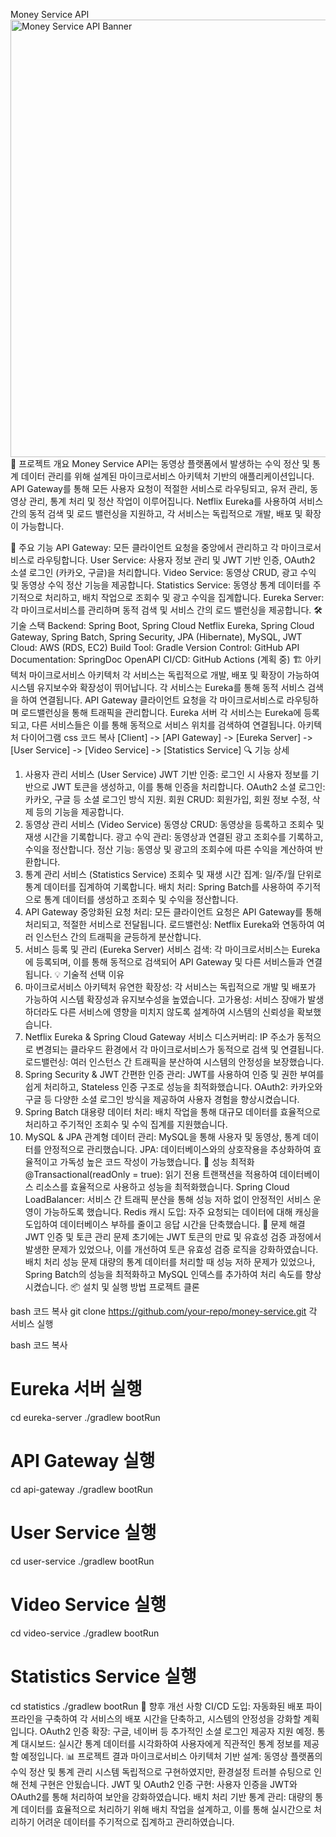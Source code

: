 Money Service API
<img src="https://example-image-url.com/money-service.jpg" width="700px;" alt="Money Service API Banner"/>
🌟 프로젝트 개요
Money Service API는 동영상 플랫폼에서 발생하는 수익 정산 및 통계 데이터 관리를 위해 설계된 마이크로서비스 아키텍처 기반의 애플리케이션입니다. API Gateway를 통해 모든 사용자 요청이 적절한 서비스로 라우팅되고, 유저 관리, 동영상 관리, 통계 처리 및 정산 작업이 이루어집니다. Netflix Eureka를 사용하여 서비스 간의 동적 검색 및 로드 밸런싱을 지원하고, 각 서비스는 독립적으로 개발, 배포 및 확장이 가능합니다.

💼 주요 기능
API Gateway: 모든 클라이언트 요청을 중앙에서 관리하고 각 마이크로서비스로 라우팅합니다.
User Service: 사용자 정보 관리 및 JWT 기반 인증, OAuth2 소셜 로그인 (카카오, 구글)을 처리합니다.
Video Service: 동영상 CRUD, 광고 수익 및 동영상 수익 정산 기능을 제공합니다.
Statistics Service: 동영상 통계 데이터를 주기적으로 처리하고, 배치 작업으로 조회수 및 광고 수익을 집계합니다.
Eureka Server: 각 마이크로서비스를 관리하며 동적 검색 및 서비스 간의 로드 밸런싱을 제공합니다.
🛠 기술 스택
Backend: Spring Boot, Spring Cloud Netflix Eureka, Spring Cloud Gateway, Spring Batch, Spring Security, JPA (Hibernate), MySQL, JWT
Cloud: AWS (RDS, EC2)
Build Tool: Gradle
Version Control: GitHub
API Documentation: SpringDoc OpenAPI
CI/CD: GitHub Actions (계획 중)
🏗 아키텍처
마이크로서비스 아키텍처
각 서비스는 독립적으로 개발, 배포 및 확장이 가능하여 시스템 유지보수와 확장성이 뛰어납니다.
각 서비스는 Eureka를 통해 동적 서비스 검색을 하여 연결됩니다.
API Gateway
클라이언트 요청을 각 마이크로서비스로 라우팅하며 로드밸런싱을 통해 트래픽을 관리합니다.
Eureka 서버
각 서비스는 Eureka에 등록되고, 다른 서비스들은 이를 통해 동적으로 서비스 위치를 검색하여 연결됩니다.
아키텍처 다이어그램
css
코드 복사
[Client] -> [API Gateway] -> [Eureka Server] -> [User Service]
                                       -> [Video Service]
                                       -> [Statistics Service]
🔍 기능 상세
1. 사용자 관리 서비스 (User Service)
JWT 기반 인증: 로그인 시 사용자 정보를 기반으로 JWT 토큰을 생성하고, 이를 통해 인증을 처리합니다.
OAuth2 소셜 로그인: 카카오, 구글 등 소셜 로그인 방식 지원.
회원 CRUD: 회원가입, 회원 정보 수정, 삭제 등의 기능을 제공합니다.
2. 동영상 관리 서비스 (Video Service)
동영상 CRUD: 동영상을 등록하고 조회수 및 재생 시간을 기록합니다.
광고 수익 관리: 동영상과 연결된 광고 조회수를 기록하고, 수익을 정산합니다.
정산 기능: 동영상 및 광고의 조회수에 따른 수익을 계산하여 반환합니다.
3. 통계 관리 서비스 (Statistics Service)
조회수 및 재생 시간 집계: 일/주/월 단위로 통계 데이터를 집계하여 기록합니다.
배치 처리: Spring Batch를 사용하여 주기적으로 통계 데이터를 생성하고 조회수 및 수익을 정산합니다.
4. API Gateway
중앙화된 요청 처리: 모든 클라이언트 요청은 API Gateway를 통해 처리되고, 적절한 서비스로 전달됩니다.
로드밸런싱: Netflix Eureka와 연동하여 여러 인스턴스 간의 트래픽을 균등하게 분산합니다.
5. 서비스 등록 및 관리 (Eureka Server)
서비스 검색: 각 마이크로서비스는 Eureka에 등록되며, 이를 통해 동적으로 검색되어 API Gateway 및 다른 서비스들과 연결됩니다.
💡 기술적 선택 이유
1. 마이크로서비스 아키텍처
유연한 확장성: 각 서비스는 독립적으로 개발 및 배포가 가능하여 시스템 확장성과 유지보수성을 높였습니다.
고가용성: 서비스 장애가 발생하더라도 다른 서비스에 영향을 미치지 않도록 설계하여 시스템의 신뢰성을 확보했습니다.
2. Netflix Eureka & Spring Cloud Gateway
서비스 디스커버리: IP 주소가 동적으로 변경되는 클라우드 환경에서 각 마이크로서비스가 동적으로 검색 및 연결됩니다.
로드밸런싱: 여러 인스턴스 간 트래픽을 분산하여 시스템의 안정성을 보장했습니다.
3. Spring Security & JWT
간편한 인증 관리: JWT를 사용하여 인증 및 권한 부여를 쉽게 처리하고, Stateless 인증 구조로 성능을 최적화했습니다.
OAuth2: 카카오와 구글 등 다양한 소셜 로그인 방식을 제공하여 사용자 경험을 향상시켰습니다.
4. Spring Batch
대용량 데이터 처리: 배치 작업을 통해 대규모 데이터를 효율적으로 처리하고 주기적인 조회수 및 수익 집계를 지원했습니다.
5. MySQL & JPA
관계형 데이터 관리: MySQL을 통해 사용자 및 동영상, 통계 데이터를 안정적으로 관리했습니다.
JPA: 데이터베이스와의 상호작용을 추상화하여 효율적이고 가독성 높은 코드 작성이 가능했습니다.
🚀 성능 최적화
@Transactional(readOnly = true): 읽기 전용 트랜잭션을 적용하여 데이터베이스 리소스를 효율적으로 사용하고 성능을 최적화했습니다.
Spring Cloud LoadBalancer: 서비스 간 트래픽 분산을 통해 성능 저하 없이 안정적인 서비스 운영이 가능하도록 했습니다.
Redis 캐시 도입: 자주 요청되는 데이터에 대해 캐싱을 도입하여 데이터베이스 부하를 줄이고 응답 시간을 단축했습니다.
🔧 문제 해결
JWT 인증 및 토큰 관리 문제
초기에는 JWT 토큰의 만료 및 유효성 검증 과정에서 발생한 문제가 있었으나, 이를 개선하여 토큰 유효성 검증 로직을 강화하였습니다.
배치 처리 성능 문제
대량의 통계 데이터를 처리할 때 성능 저하 문제가 있었으나, Spring Batch의 성능을 최적화하고 MySQL 인덱스를 추가하여 처리 속도를 향상시켰습니다.
📦 설치 및 실행 방법
프로젝트 클론

bash
코드 복사
git clone https://github.com/your-repo/money-service.git
각 서비스 실행

bash
코드 복사
# Eureka 서버 실행
cd eureka-server
./gradlew bootRun

# API Gateway 실행
cd api-gateway
./gradlew bootRun

# User Service 실행
cd user-service
./gradlew bootRun

# Video Service 실행
cd video-service
./gradlew bootRun

# Statistics Service 실행
cd statistics
./gradlew bootRun
🔮 향후 개선 사항
CI/CD 도입: 자동화된 배포 파이프라인을 구축하여 각 서비스의 배포 시간을 단축하고, 시스템의 안정성을 강화할 계획입니다.
OAuth2 인증 확장: 구글, 네이버 등 추가적인 소셜 로그인 제공자 지원 예정.
통계 대시보드: 실시간 통계 데이터를 시각화하여 사용자에게 직관적인 통계 정보를 제공할 예정입니다.
📊 프로젝트 결과
마이크로서비스 아키텍처 기반 설계: 동영상 플랫폼의 수익 정산 및 통계 관리 시스템 독립적으로 구현하였지만, 환경설정 트러블 슈팅으로 인해 전체 구현은 안됬습니다.
JWT 및 OAuth2 인증 구현: 사용자 인증을 JWT와 OAuth2를 통해 처리하여 보안을 강화하였습니다.
배치 처리 기반 통계 관리: 대량의 통계 데이터를 효율적으로 처리하기 위해 배치 작업을 설계하고, 이를 통해 실시간으로 처리하기 어려운 데이터를 주기적으로 집계하고 관리하였습니다.
